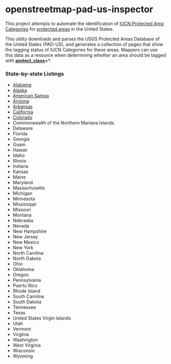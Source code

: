 # openstreetmap-pad-us-inspector

This project attempts to automate the identification of [IUCN Protected Area Categories](https://www.iucn.org/theme/protected-areas/about/protected-area-categories) for [protected areas](https://en.wikipedia.org/wiki/Protected_area) in the United States.

This utility downloads and parses the USGS Protected Areas Database of the United States (PAD-US), and generates a collection of pages that show the tagging status of IUCN Categories for these areas.  Mappers can use this data as a resource when determining *whether* an area should be tagged with **[protect_class](https://wiki.openstreetmap.org/wiki/Key:protect_class)=***.

### State-by-state Listings

* [Alabama](state/Alabama.html)
* [Alaska](state/Alaska.html)
* [American Samoa](state/American%20Samoa.html)
* [Arizona](state/Arizona.html)
* [Arkansas](state/Arkansas.html)
* [California](state/California.html)
* [Colorado](state/Colorado.html)
* Commonwealth of the Northern Mariana Islands
* Delaware
* Florida
* Georgia
* Guam
* Hawaii
* Idaho
* Illinois
* Indiana
* Kansas
* Maine
* Maryland
* Massachusetts
* Michigan
* Minnesota
* Mississippi
* Missouri
* Montana
* Nebraska
* Nevada
* New Hampshire
* New Jersey
* New Mexico
* New York
* North Carolina
* North Dakota
* Ohio
* Oklahoma
* Oregon
* Pennsylvania
* Puerto Rico
* Rhode Island
* South Carolina
* South Dakota
* Tennessee
* Texas
* United States Virgin Islands
* Utah
* Vermont
* Virginia
* Washington
* West Virginia
* Wisconsin
* Wyoming